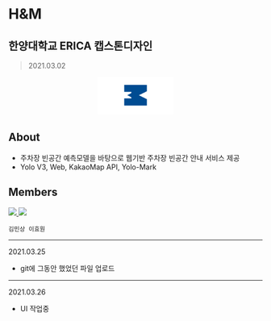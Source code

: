 # H&M
## 한양대학교 ERICA 캡스톤디자인 
> 2021.03.02
<p align="center">
  <img src="img/logo_color.png" alt="coding" width="150px" />
</p>

## About
- 주차장 빈공간 예측모델을 바탕으로 웹기반 주차장 빈공간 안내 서비스 제공
- Yolo V3, Web, KakaoMap API, Yolo-Mark
## Members

<p>
<a href="https://github.com/kms2698">
    <img src="https://github.com/kms2698.png"
    width="100">
</a>
<a href="https://github.com/Recorder08">
    <img src="https://github.com/Recorder08.png"
    width="100"> 
</a>     
</p>

    김민상 이효원


---
2021.03.25
- git에 그동안 했었던 파일 업로드
---
2021.03.26
- UI 작업중
